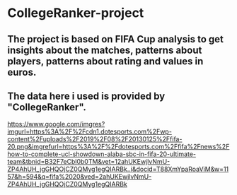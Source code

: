 
# CollegeRanker-project
## The project is based on FIFA Cup analysis to get insights about the matches, patterns about players, patterns about rating and values in euros. 
## The data here i used is provided by "CollegeRanker".
https://www.google.com/imgres?imgurl=https%3A%2F%2Fcdn1.dotesports.com%2Fwp-content%2Fuploads%2F2019%2F08%2F20130125%2Ffifa-20.png&imgrefurl=https%3A%2F%2Fdotesports.com%2Ffifa%2Fnews%2Fhow-to-complete-ucl-showdown-alaba-sbc-in-fifa-20-ultimate-team&tbnid=B32F7eCbl0b0TM&vet=12ahUKEwjlvNmU-ZP4AhUH_jgGHQOjCZ0QMyg1egQIARBk..i&docid=T88XmYpaRoaViM&w=1157&h=594&q=fifa%2020&ved=2ahUKEwjlvNmU-ZP4AhUH_jgGHQOjCZ0QMyg1egQIARBk
